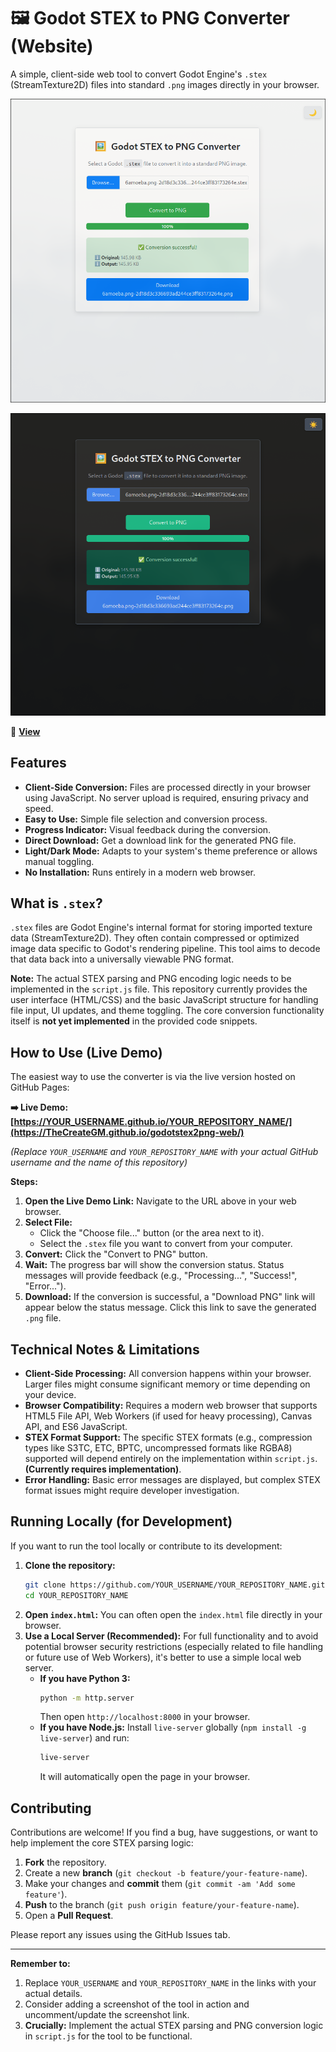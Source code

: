 # 🖼️ Godot STEX to PNG Converter (Website)

A simple, client-side web tool to convert Godot Engine's `.stex` (StreamTexture2D) files into standard `.png` images directly in your browser.

<!-- ![Screenshot](link/to/your/screenshot.png) --> <!-- Optional: Add a screenshot link -->
![](img/1.png)

![](img/2.png)

🔗 **[View](https://thecreategm.github.io/godotstex2png-web/stex2png/index.html)**

## Features

*   **Client-Side Conversion:** Files are processed directly in your browser using JavaScript. No server upload is required, ensuring privacy and speed.
*   **Easy to Use:** Simple file selection and conversion process.
*   **Progress Indicator:** Visual feedback during the conversion.
*   **Direct Download:** Get a download link for the generated PNG file.
*   **Light/Dark Mode:** Adapts to your system's theme preference or allows manual toggling.
*   **No Installation:** Runs entirely in a modern web browser.

## What is `.stex`?

`.stex` files are Godot Engine's internal format for storing imported texture data (StreamTexture2D). They often contain compressed or optimized image data specific to Godot's rendering pipeline. This tool aims to decode that data back into a universally viewable PNG format.

**Note:** The actual STEX parsing and PNG encoding logic needs to be implemented in the `script.js` file. This repository currently provides the user interface (HTML/CSS) and the basic JavaScript structure for handling file input, UI updates, and theme toggling. The core conversion functionality itself is **not yet implemented** in the provided code snippets.

## How to Use (Live Demo)

The easiest way to use the converter is via the live version hosted on GitHub Pages:

**➡️ Live Demo: [https://YOUR_USERNAME.github.io/YOUR_REPOSITORY_NAME/](https://TheCreateGM.github.io/godotstex2png-web/)**

*(Replace `YOUR_USERNAME` and `YOUR_REPOSITORY_NAME` with your actual GitHub username and the name of this repository)*

**Steps:**

1.  **Open the Live Demo Link:** Navigate to the URL above in your web browser.
2.  **Select File:**
    *   Click the "Choose file..." button (or the area next to it).
    *   Select the `.stex` file you want to convert from your computer.
3.  **Convert:** Click the "Convert to PNG" button.
4.  **Wait:** The progress bar will show the conversion status. Status messages will provide feedback (e.g., "Processing...", "Success!", "Error...").
5.  **Download:** If the conversion is successful, a "Download PNG" link will appear below the status message. Click this link to save the generated `.png` file.

## Technical Notes & Limitations

*   **Client-Side Processing:** All conversion happens within your browser. Larger files might consume significant memory or time depending on your device.
*   **Browser Compatibility:** Requires a modern web browser that supports HTML5 File API, Web Workers (if used for heavy processing), Canvas API, and ES6 JavaScript.
*   **STEX Format Support:** The specific STEX formats (e.g., compression types like S3TC, ETC, BPTC, uncompressed formats like RGBA8) supported will depend entirely on the implementation within `script.js`. **(Currently requires implementation)**.
*   **Error Handling:** Basic error messages are displayed, but complex STEX format issues might require developer investigation.

## Running Locally (for Development)

If you want to run the tool locally or contribute to its development:

1.  **Clone the repository:**
    ```bash
    git clone https://github.com/YOUR_USERNAME/YOUR_REPOSITORY_NAME.git
    cd YOUR_REPOSITORY_NAME
    ```
2.  **Open `index.html`:** You can often open the `index.html` file directly in your browser.
3.  **Use a Local Server (Recommended):** For full functionality and to avoid potential browser security restrictions (especially related to file handling or future use of Web Workers), it's better to use a simple local web server.
    *   **If you have Python 3:**
        ```bash
        python -m http.server
        ```
        Then open `http://localhost:8000` in your browser.
    *   **If you have Node.js:** Install `live-server` globally (`npm install -g live-server`) and run:
        ```bash
        live-server
        ```
        It will automatically open the page in your browser.

## Contributing

Contributions are welcome! If you find a bug, have suggestions, or want to help implement the core STEX parsing logic:

1.  **Fork** the repository.
2.  Create a new **branch** (`git checkout -b feature/your-feature-name`).
3.  Make your changes and **commit** them (`git commit -am 'Add some feature'`).
4.  **Push** to the branch (`git push origin feature/your-feature-name`).
5.  Open a **Pull Request**.

Please report any issues using the GitHub Issues tab.

---

**Remember to:**

1.  Replace `YOUR_USERNAME` and `YOUR_REPOSITORY_NAME` in the links with your actual details.
2.  Consider adding a screenshot of the tool in action and uncomment/update the screenshot link.
3.  **Crucially:** Implement the actual STEX parsing and PNG conversion logic in `script.js` for the tool to be functional.
